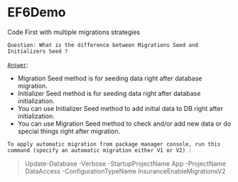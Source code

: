 # EF6Demo
Code First with multiple migrations strategies

`Question: What is the difference between Migrations Seed and Initializers Seed ?`

[`Answer`](https://stackoverflow.com/questions/35241585/entity-framework-what-is-the-difference-between-migrations-seed-and-contextiniti):
- Migration Seed method is for seeding data right after database migration.
- Initializer Seed method is for seeding data right after database initialization.
- You can use Initializer Seed method to add initial data to DB right after initialization.
- You can use Migration Seed method to check and/or add new data or do special things right after migration.

`To apply automatic migration from package manager console, run this command (specify an automatic migration either V1 or V2) :`
> Update-Database -Verbose -StartupProjectName App -ProjectName DataAccess -ConfigurationTypeName InsuranceEnableMigrationsV2
